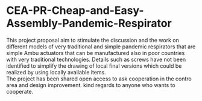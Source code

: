 # CEA-PR-Cheap-and-Easy-Assembly-Pandemic-Respirator
This project proposal aim to stimulate the discussion and the work on different models of very traditional and simple pandemic respirators that are simple Ambu actuators that can be manufactured also in poor countries with very traditional technologies. 
Details such as screws have not been identified to simplify the drawing of local final versions which could be realized by using locally available items.  
The project has been shared open access to ask cooperation in the contro area and design improvement. 
kind regards to anyone who wants to cooperate.  
